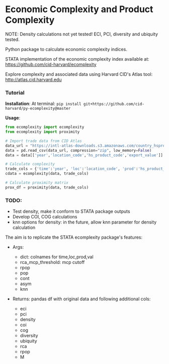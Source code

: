 # Economic Complexity and Product Complexity

NOTE: Density calculations not yet tested! ECI, PCI, diversity and ubiquity tested.

Python package to calculate economic complexity indices.

STATA implementation of the economic complexity index available at: https://github.com/cid-harvard/ecomplexity

Explore complexity and associated data using Harvard CID's Atlas tool: http://atlas.cid.harvard.edu

### Tutorial

**Installation**:
At terminal: `pip install git+https://github.com/cid-harvard/py-ecomplexity@master`

**Usage**:
```python
from ecomplexity import ecomplexity
from ecomplexity import proximity

# Import trade data from CID Atlas
data_url = "https://intl-atlas-downloads.s3.amazonaws.com/country_hsproduct2digit_year.csv.zip"
data = pd.read_csv(data_url, compression="zip", low_memory=False)
data = data[['year','location_code','hs_product_code','export_value']]

# Calculate complexity
trade_cols = {'time':'year', 'loc':'location_code', 'prod':'hs_product_code', 'val':'export_value'}
cdata = ecomplexity(data, trade_cols)

# Calculate proximity matrix
prox_df = proximity(data, trade_cols)
```

### TODO:

- Test density, make it conform to STATA package outputs
- Develop COI, COG calculations
- knn options for density: in the future, allow knn parameter for density calculation

The aim is to replicate the STATA ecomplexity package's features:
- Args:
    + dict: colnames for time,loc,prod,val
    + rca_mcp_threshold: mcp cutoff
    + rpop
    + pop
    + cont
    + asym
    + knn

- Returns: pandas df with original data and following additional cols:
    + eci
    + pci
    + density
    + coi
    + cog
    + diversity
    + ubiquity
    + rca
    + rpop
    + M
